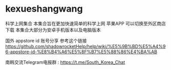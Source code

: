 # kexueshangwang
科学上网集合
本集合旨在更加快速简单的科学上网
苹果APP 可以切换至外区商店下载
本集合大部分为安卓手机版本以及电脑版本

国外 appstore id 账号分享 参考这个链接
https://github.com/shadowrocketHelp/help/wiki/%E5%9B%BD%E5%A4%96-appstore-id-%E8%B4%A6%E5%8F%B7%E5%88%86%E4%BA%AB


南韩交流Telegram电报群 : https://t.me/South_Korea_Chat
